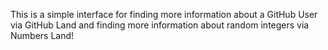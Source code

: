 This is a simple interface for finding more information about a GitHub User via GitHub Land and finding more information about random integers via Numbers Land!      
